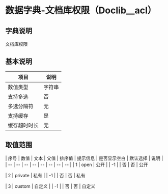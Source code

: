 # 数据字典-文档库权限（Doclib__acl）
## 字典说明
文档库权限

## 基本说明
| 项目 | 说明 |
| -- | -- |
| 数值类型 | 字符串 |
| 支持多选 | 否 |
| 多选分隔符 | 无 |
| 支持缓存 | 是 |
| 缓存超时时长 | 无 |

## 取值范围
| 序号 | 数值 | 文本 | 父值 | 排序值 | 提示信息 | 是否显示空白 | 默认选择 | 说明 |
| -- | -- | -- | -- | -- | -- | -- | -- |
| 1 | open | 公开 |  | -1 |  | 否 | 否 | 公开

| 2 | private | 私有 |  | -1 |  | 否 | 否 | 私有

| 3 | custom | 自定义 |  | -1 |  | 否 | 否 | 自定义


